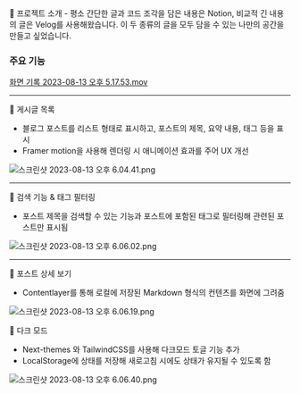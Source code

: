 <aside>
🌟 프로젝트 소개
- 평소 간단한 글과 코드 조각을 담은 내용은 Notion, 비교적 긴 내용의 글은 Velog를 사용해왔습니다. 이 두 종류의 글을 모두 담을 수 있는 나만의 공간을 만들고 싶었습니다.

</aside>

### 주요 기능

[화면 기록 2023-08-13 오후 5.17.53.mov](https://s3-us-west-2.amazonaws.com/secure.notion-static.com/9c5e3491-56a2-480b-8b4b-332523b62d89/%E1%84%92%E1%85%AA%E1%84%86%E1%85%A7%E1%86%AB_%E1%84%80%E1%85%B5%E1%84%85%E1%85%A9%E1%86%A8_2023-08-13_%E1%84%8B%E1%85%A9%E1%84%92%E1%85%AE_5.17.53.mov)

---

<aside>
📎 게시글 목록

</aside>

- 블로그 포스트를 리스트 형태로 표시하고, 포스트의 제목, 요약 내용, 태그 등을 표시
- Framer motion을 사용해 렌더링 시 애니메이션 효과를 주어 UX 개선

![스크린샷 2023-08-13 오후 6.04.41.png](https://s3-us-west-2.amazonaws.com/secure.notion-static.com/21d0411d-6981-4b99-88d4-578854075446/%E1%84%89%E1%85%B3%E1%84%8F%E1%85%B3%E1%84%85%E1%85%B5%E1%86%AB%E1%84%89%E1%85%A3%E1%86%BA_2023-08-13_%E1%84%8B%E1%85%A9%E1%84%92%E1%85%AE_6.04.41.png)

---

<aside>
📎 검색 기능 & 태그 필터링

</aside>

- 포스트 제목을 검색할 수 있는 기능과 포스트에 포함된 태그로 필터링해 관련된 포스트만 표시됨

![스크린샷 2023-08-13 오후 6.06.02.png](https://s3-us-west-2.amazonaws.com/secure.notion-static.com/a51e0393-1098-45cd-a76b-c7d2e054f0ac/%E1%84%89%E1%85%B3%E1%84%8F%E1%85%B3%E1%84%85%E1%85%B5%E1%86%AB%E1%84%89%E1%85%A3%E1%86%BA_2023-08-13_%E1%84%8B%E1%85%A9%E1%84%92%E1%85%AE_6.06.02.png)

---

<aside>
📎 포스트 상세 보기

</aside>

- Contentlayer를 통해 로컬에 저장된 Markdown 형식의 컨텐츠를 화면에 그려줌

![스크린샷 2023-08-13 오후 6.06.19.png](https://s3-us-west-2.amazonaws.com/secure.notion-static.com/8035c17a-b4a1-43cf-89dc-c34f3429496c/%E1%84%89%E1%85%B3%E1%84%8F%E1%85%B3%E1%84%85%E1%85%B5%E1%86%AB%E1%84%89%E1%85%A3%E1%86%BA_2023-08-13_%E1%84%8B%E1%85%A9%E1%84%92%E1%85%AE_6.06.19.png)

<aside>
📎 다크 모드

</aside>

- Next-themes 와 TailwindCSS를 사용해 다크모드 토글 기능 추가
- LocalStorage에 상태를 저장해 새로고침 시에도 상태가 유지될 수 있도록 함

![스크린샷 2023-08-13 오후 6.06.40.png](https://s3-us-west-2.amazonaws.com/secure.notion-static.com/d86e8b1f-ac29-4f26-a960-ca2fbbbc405e/%E1%84%89%E1%85%B3%E1%84%8F%E1%85%B3%E1%84%85%E1%85%B5%E1%86%AB%E1%84%89%E1%85%A3%E1%86%BA_2023-08-13_%E1%84%8B%E1%85%A9%E1%84%92%E1%85%AE_6.06.40.png)